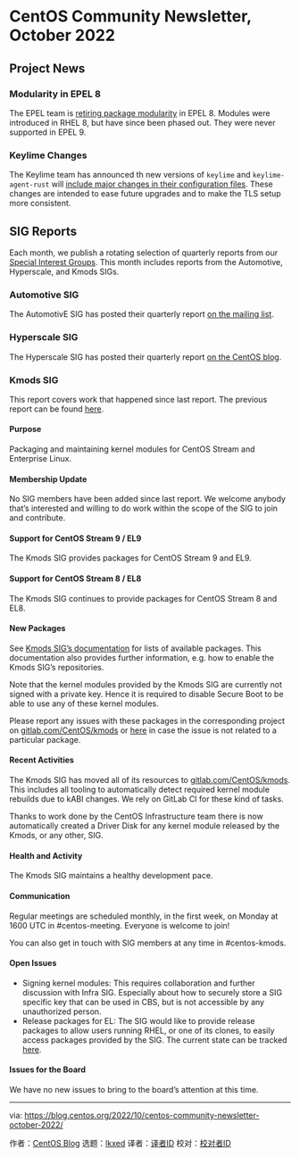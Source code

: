 [#]: subject: "CentOS Community Newsletter, October 2022"
[#]: via: "https://blog.centos.org/2022/10/centos-community-newsletter-october-2022/"
[#]: author: "CentOS Blog https://blog.centos.org"
[#]: collector: "lkxed"
[#]: translator: " "
[#]: reviewer: " "
[#]: publisher: " "
[#]: url: " "

CentOS Community Newsletter, October 2022
======

## Project News

### Modularity in EPEL 8

The EPEL team is [retiring package modularity][1] in EPEL 8. Modules were introduced in RHEL 8, but have since been phased out. They were never supported in EPEL 9.

### Keylime Changes

The Keylime team has announced th new versions of `keylime` and `keylime-agent-rust` will [include major changes in their configuration files][2]. These changes are intended to ease future upgrades and to make the TLS setup more consistent.

## SIG Reports

Each month, we publish a rotating selection of quarterly reports from our [Special Interest Groups][3]. This month includes reports from the Automotive, Hyperscale, and Kmods SIGs.

### Automotive SIG

The AutomotivE SIG has posted their quarterly report [on the mailing list][4].

### Hyperscale SIG

The Hyperscale SIG has posted their quarterly report [on the CentOS blog][5].

### Kmods SIG

This report covers work that happened since last report. The previous report can be found [here][6].

#### Purpose

Packaging and maintaining kernel modules for CentOS Stream and Enterprise Linux.

#### Membership Update

No SIG members have been added since last report. We welcome anybody that’s interested and willing to do work within the scope of the SIG to join and contribute.

#### Support for CentOS Stream 9 / EL9

The Kmods SIG provides packages for CentOS Stream 9 and EL9.

#### Support for CentOS Stream 8 / EL8

The Kmods SIG continues to provide packages for CentOS Stream 8 and EL8.

#### New Packages

See [Kmods SIG’s documentation][7] for lists of available packages. This documentation also provides further information, e.g. how to enable the Kmods SIG’s repositories.

Note that the kernel modules provided by the Kmods SIG are currently not signed with a private key. Hence it is required to disable Secure Boot to be able to use any of these kernel modules.

Please report any issues with these packages in the corresponding project on [gitlab.com/CentOS/kmods][8] or [here][9] in case the issue is not related to a particular package.

#### Recent Activities

The Kmods SIG has moved all of its resources to [gitlab.com/CentOS/kmods][8]. This includes all tooling to automatically detect required kernel module rebuilds due to kABI changes. We rely on GitLab CI for these kind of tasks.

Thanks to work done by the CentOS Infrastructure team there is now automatically created a Driver Disk for any kernel module released by the Kmods, or any other, SIG.

#### Health and Activity

The Kmods SIG maintains a healthy development pace.

#### Communication

Regular meetings are scheduled monthly, in the first week, on Monday at 1600 UTC in #centos-meeting. Everyone is welcome to join!

You can also get in touch with SIG members at any time in #centos-kmods.

#### Open Issues

- Signing kernel modules: This requires collaboration and further discussion with Infra SIG. Especially about how to securely store a SIG specific key that can be used in CBS, but is not accessible by any unauthorized person.
- Release packages for EL: The SIG would like to provide release packages to allow users running RHEL, or one of its clones, to easily access packages provided by the SIG. The current state can be tracked [here][10].

#### Issues for the Board

We have no new issues to bring to the board’s attention at this time.

--------------------------------------------------------------------------------

via: https://blog.centos.org/2022/10/centos-community-newsletter-october-2022/

作者：[CentOS Blog][a]
选题：[lkxed][b]
译者：[译者ID](https://github.com/译者ID)
校对：[校对者ID](https://github.com/校对者ID)

[a]: https://blog.centos.org
[b]: https://github.com/lkxed
[1]: https://lists.centos.org/pipermail/centos-devel/2022-September/120610.html
[2]: https://lists.centos.org/pipermail/centos-devel/2022-September/120609.html
[3]: https://blog.centos.org/2022/07/centos-hyperscale-sig-quarterly-report-for-2022q2/
[4]: https://lists.centos.org/pipermail/centos-devel/2022-September/120617.html
[5]: https://blog.centos.org/2022/10/centos-hyperscale-sig-quarterly-report-for-2022q3/
[6]: https://blog.centos.org/2022/07/centos-community-newsletter-july-2022/
[7]: https://sigs.centos.org/kmods/
[8]: https://gitlab.com/CentOS/kmods
[9]: https://gitlab.com/CentOS/kmods/sig
[10]: https://pagure.io/centos-infra/issue/643
